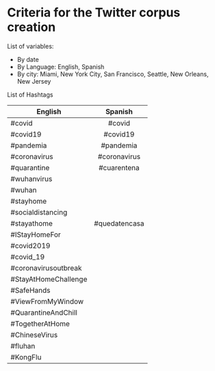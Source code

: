 # Criteria for the Twitter corpus creation 

List of variables: 

* By date
* By Language: English, Spanish
* By city: Miami, New York City, San Francisco, Seattle, New Orleans, New Jersey

List of Hashtags 

| English       | Spanish       | 
| ------------- |:-------------:| 
| #covid        | #covid        | 
| #covid19      | #covid19      |  
| #pandemia     | #pandemia     | 
| #coronavirus  | #coronavirus  |
| #quarantine   | #cuarentena   |
| #wuhanvirus   |               |
| #wuhan        |               |
| #stayhome     |               |
| #socialdistancing           |
| #stayathome   | #quedatencasa |
| #IStayHomeFor |               |
| #covid2019    |               |
| #covid_19     |               |
| #coronavirusoutbreak          |
| #StayAtHomeChallenge          |
| #SafeHands    |               |
| #ViewFromMyWindow             |
| #QuarantineAndChill           |
| #TogetherAtHome               |
| #ChineseVirus |               |
| #fluhan       |               |
| #KongFlu      |               |


